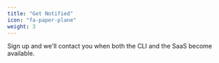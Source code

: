 ```yaml
---
title: "Get Notified"
icon: "fa-paper-plane"
weight: 3
---
```

Sign up and we'll contact you when both the CLI and the SaaS become available.
